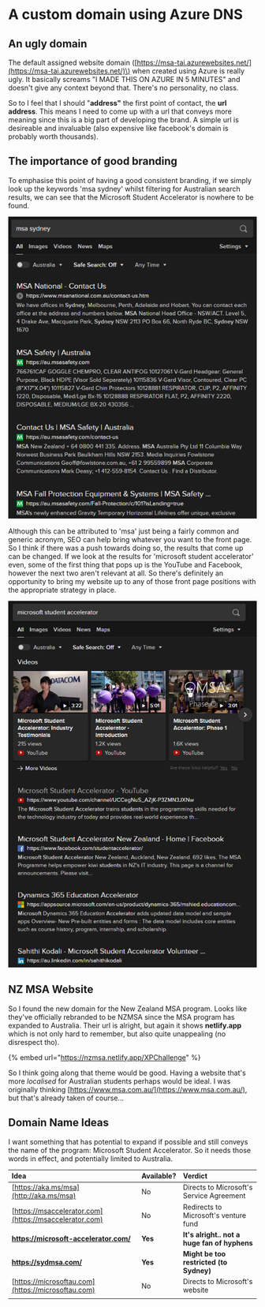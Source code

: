 # A custom domain using Azure DNS

## An ugly domain

The default assigned website domain \([https://msa-tai.azurewebsites.net/](https://msa-tai.azurewebsites.net/)\) when created using Azure is really ugly. It basically screams "I MADE THIS ON AZURE IN 5 MINUTES" and doesn't give any context beyond that. There's no personality, no class.

So to I feel that I should "**address"** the first point of contact, the **url address**. This means I need to come up with a url that conveys more meaning since this is a big part of developing the brand. A simple url is desireable and invaluable \(also expensive like facebook's domain is probably worth thousands\).

## The importance of good branding

To emphasise this point of having a good consistent branding, if we simply look up the keywords 'msa sydney' whilst filtering for Australian search results, we can see that the Microsoft Student Accelerator is nowhere to be found.

![Search results from googling &apos;msa sydney&apos;](../../../.gitbook/assets/image%20%2893%29.png)

Although this can be attributed to 'msa' just being a fairly common and generic acronym, SEO can help bring whatever you want to the front page. So I think if there was a push towards doing so, the results that come up can be changed. If we look at the results for 'microsoft student accelerator' even, some of the first thing that pops up is the YouTube and Facebook, however the next two aren't relevant at all. So there's definitely an opportunity to bring my website up to any of those front page positions with the appropriate strategy in place.

![Search results for &apos;microsoft student accelerator&apos;](../../../.gitbook/assets/image%20%2894%29.png)

## NZ MSA Website

So I found the new domain for the New Zealand MSA program. Looks like they've officially rebranded to be NZMSA since the MSA program has expanded to Australia. Their url is alright, but again it shows **netlify.app** which is not only hard to remember, but also quite unappealing \(no disrespect tho\).

{% embed url="https://nzmsa.netlify.app/XPChallenge" %}

So I think going along that theme would be good. Having a website that's more _localised_ for Australian students perhaps would be ideal. I was originally thinking [https://www.msa.com.au/](https://www.msa.com.au/), but that's already taken of course...

## Domain Name Ideas

I want something that has potential to expand if possible and still conveys the name of the program: Microsoft Student Accelerator. So it needs those words in effect, and potentially limited to Australia.

| Idea | Available? | Verdict |
| :--- | :--- | :--- |
| [https://aka.ms/msa](http://aka.ms/msa) | No | Directs to Microsoft's Service Agreement |
| [https://msaccelerator.com](https://msaccelerator.com) | No | Redirects to Microsoft's venture fund |
| **https://microsoft-accelerator.com/** | **Yes** | **It's alright.. not a huge fan of hyphens** |
| **https://sydmsa.com/** | **Yes** | **Might be too restricted \(to Sydney\)** |
| [https://microsoftau.com](https://microsoftau.com) | No | Directs to Microsoft's website |
|  |  |  |





